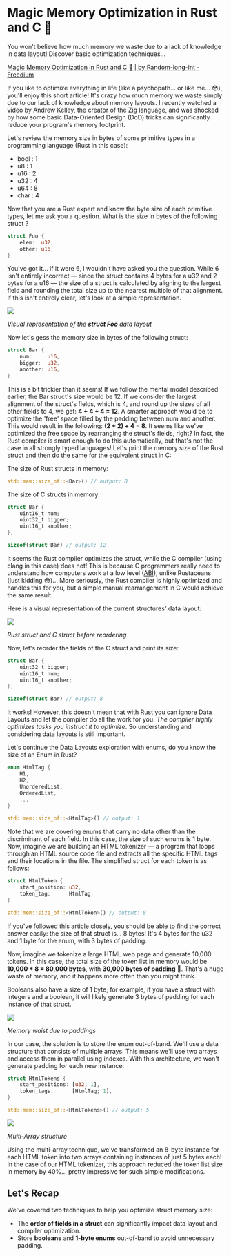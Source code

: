 # Magic Memory Optimization in Rust and C 🥵

You won't believe how much memory we waste due to a lack of knowledge in data layout! Discover basic optimization techniques…

[Magic Memory Optimization in Rust and C 🥵 | by Random-long-int - Freedium](https://freedium.cfd/https://medium.com/@pierrelouislet/magic-memory-optimization-in-rust-and-c-b08087a92984)

If you like to optimize everything in life (like a psychopath… or like me… 😳), you'll enjoy this short article! It's crazy how much memory we waste simply due to our lack of knowledge about memory layouts. I recently watched a video by Andrew Kelley, the creator of the Zig language, and was shocked by how some basic Data-Oriented Design (DoD) tricks can significantly reduce your program's memory footprint.

Let's review the memory size in bytes of some primitive types in a programming language (Rust in this case):

- bool : 1
- u8 : 1
- u16 : 2
- u32 : 4
- u64 : 8
- char : 4

Now that you are a Rust expert and know the byte size of each primitive types, let me ask you a question. What is the size in bytes of the following struct ?

```rust
struct Foo {
    elem:  u32,
    other: u16,
}
```

You've got it… if it were 6, I wouldn't have asked you the question. While 6 isn't entirely incorrect — since the struct contains 4 bytes for a u32 and 2 bytes for a u16 — the size of a struct is calculated by aligning to the largest field and rounding the total size up to the nearest multiple of that alignment. If this isn't entirely clear, let's look at a simple representation.

![](images/2025-01-20-14-34-30.png)

_Visual representation of the **struct Foo** data layout_

Now let's gess the memory size in bytes of the following struct:

```rust
struct Bar {
    num:     u16,
    bigger:  u32,
    another: u16,
}
```

This is a bit trickier than it seems! If we follow the mental model described earlier, the Bar struct's size would be 12. If we consider the largest alignment of the struct's fields, which is 4, and round up the sizes of all other fields to 4, we get: **4 + 4 + 4 = 12**. A smarter approach would be to optimize the 'free' space filled by the padding between num and another. This would result in the following: **(2 + 2) + 4 = 8**. It seems like we've optimized the free space by rearranging the struct's fields, right? In fact, the Rust compiler is smart enough to do this automatically, but that's not the case in all strongly typed languages! Let's print the memory size of the Rust struct and then do the same for the equivalent struct in C:

The size of Rust structs in memory:
```rust
std::mem::size_of::<Bar>() // output: 8
```

The size of C structs in memory:

```rust
struct Bar {
    uint16_t num;
    uint32_t bigger;
    uint16_t another;
};

sizeof(struct Bar) // output: 12
```

It seems the Rust compiler optimizes the struct, while the C compiler (using clang in this case) does not! This is because C programmers really need to understand how computers work at a low level ([ABI](https://en.wikipedia.org/wiki/Application_binary_interface)), unlike Rustaceans (just kidding 😳)… More seriously, the Rust compiler is highly optimized and handles this for you, but a simple manual rearrangement in C would achieve the same result.

Here is a visual representation of the current structures' data layout:

![](images/2025-01-20-14-30-20.png)

_Rust struct and C struct before reordering_

Now, let's reorder the fields of the C struct and print its size:

```rust
struct Bar {
    uint32_t bigger;
    uint16_t num;
    uint16_t another;
};

sizeof(struct Bar) // output: 8
```

It works! However, this doesn't mean that with Rust you can ignore Data Layouts and let the compiler do all the work for you. _The compiler highly optimizes tasks you instruct it to optimize_. So understanding and considering data layouts is still important.

Let's continue the Data Layouts exploration with enums, do you know the size of an Enum in Rust?

```rust
enum HtmlTag {
    H1,
    H2,
    UnorderedList,
    OrderedList,
    ...
}

std::mem::size_of::<HtmlTag>() // output: 1
```

Note that we are covering enums that carry no data other than the discriminant of each field. In this case, the size of such enums is 1 byte. Now, imagine we are building an HTML tokenizer — a program that loops through an HTML source code file and extracts all the specific HTML tags and their locations in the file. The simplified struct for each token is as follows:

```rust
struct HtmlToken {
    start_position: u32,
    token_tag:      HtmlTag,
}

std::mem::size_of::<HtmlToken>() // output: 8
```

If you've followed this article closely, you should be able to find the correct answer easily: the size of that struct is… 8 bytes! It's 4 bytes for the u32 and 1 byte for the enum, with 3 bytes of padding.

Now, imagine we tokenize a large HTML web page and generate 10,000 tokens. In this case, the total size of the token list in memory would be **10,000 * 8 = 80,000 bytes**, with **30,000 bytes of padding** 🥵. That's a huge waste of memory, and it happens more often than you might think.

Booleans also have a size of 1 byte; for example, if you have a struct with integers and a boolean, it will likely generate 3 bytes of padding for each instance of that struct.

![](images/2025-01-20-14-31-53.png)

_Memory waist due to paddings_

In our case, the solution is to store the enum out-of-band. We'll use a data structure that consists of multiple arrays. This means we'll use two arrays and access them in parallel using indexes. With this architecture, we won't generate padding for each new instance:

```rust
struct HtmlTokens {
    start_positions: [u32; 1],
    token_tags:      [HtmlTag; 1],
}

std::mem::size_of::<HtmlTokens>() // output: 5
```

![](images/2025-01-20-14-32-53.png)

_Multi-Array structure_

Using the multi-array technique, we've transformed an 8-byte instance for each HTML token into two arrays containing instances of just 5 bytes each! In the case of our HTML tokenizer, this approach reduced the token list size in memory by 40%… pretty impressive for such simple modifications.

## Let's Recap

We've covered two techniques to help you optimize struct memory size:

- The **order of fields in a struct** can significantly impact data layout and compiler optimization.
- Store **booleans** and **1-byte enums** out-of-band to avoid unnecessary padding.

